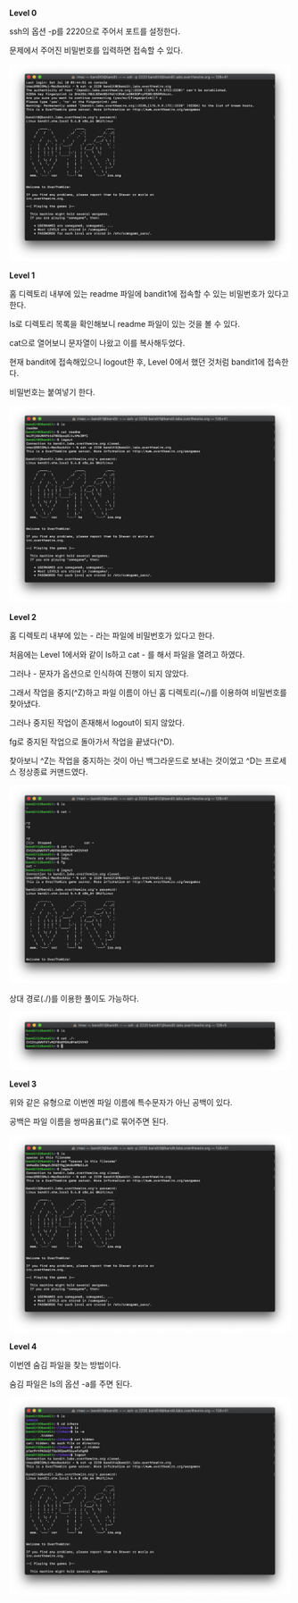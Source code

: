 **Level 0**

ssh의 옵션 -p를 2220으로 주어서 포트를 설정한다.

문제에서 주어진 비밀번호를 입력하면 접속할 수 있다.

![lv0_0](image/lv0_0.png)



**Level 1**

홈 디렉토리 내부에 있는 readme 파일에 bandit1에 접속할 수 있는 비밀번호가 있다고 한다.

ls로 디렉토리 목록을 확인해보니 readme 파일이 있는 것을 볼 수 있다.

cat으로 열어보니 문자열이 나왔고 이를 복사해두었다.

현재 bandit에 접속해있으니 logout한 후, Level 0에서 했던 것처럼 bandit1에 접속한다.

비밀번호는 붙여넣기 한다.

![lv1_0](image/lv1_0.png)



**Level 2**

홈 디렉토리 내부에 있는 - 라는 파일에 비밀번호가 있다고 한다.

처음에는 Level 1에서와 같이 ls하고 cat - 를 해서 파일을 열려고 하였다.

그러나 - 문자가 옵션으로 인식하여 진행이 되지 않았다.

그래서 작업을 중지(^Z)하고 파일 이름이 아닌 홈 디렉토리(~/)를 이용하여 비밀번호를 찾아냈다.

그러나 중지된 작업이 존재해서 logout이 되지 않았다.

fg로 중지된 작업으로 돌아가서 작업을 끝냈다(^D).

찾아보니 ^Z는 작업을 중지하는 것이 아닌 백그라운드로 보내는 것이었고 ^D는 프로세스 정상종료 커맨드였다.

![lv2_0](image/lv2_0.png)

상대 경로(./)를 이용한 풀이도 가능하다.

![lv2_1](image/lv2_1.png)



**Level 3**

위와 같은 유형으로 이번엔 파일 이름에 특수문자가 아닌 공백이 있다.

공백은 파일 이름을 쌍따옴표(")로 묶어주면 된다.

![lv3_0](image/lv3_0.png)



**Level 4**

이번엔 숨김 파일을 찾는 방법이다.

숨김 파일은 ls의 옵션 -a를 주면 된다.

![lv4_0](image/lv4_0.png)



